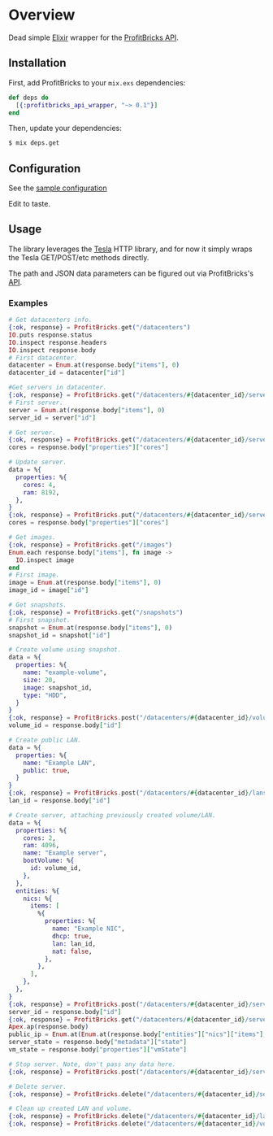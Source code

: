 # Overview

Dead simple [Elixir](http://elixir-lang.github.io) wrapper for the
[ProfitBricks API](https://devops.profitbricks.com/api/cloud/v4).

## Installation

First, add ProfitBricks to your `mix.exs` dependencies:

```elixir
def deps do
  [{:profitbricks_api_wrapper, "~> 0.1"}]
end
```
Then, update your dependencies:

```sh
$ mix deps.get
```

## Configuration

See the [sample configuration](config/config.sample.exs)

Edit to taste.

## Usage

The library leverages the [Tesla](https://github.com/teamon/tesla) HTTP
library, and for now it simply wraps the Tesla GET/POST/etc methods
directly.

The path and JSON data parameters can be figured out via ProfitBricks's
[API](https://devops.profitbricks.com/api/cloud/v4).

### Examples

```elixir
# Get datacenters info.
{:ok, response} = ProfitBricks.get("/datacenters")
IO.puts response.status
IO.inspect response.headers
IO.inspect response.body
# First datacenter.
datacenter = Enum.at(response.body["items"], 0)
datacenter_id = datacenter["id"]

#Get servers in datacenter.
{:ok, response} = ProfitBricks.get("/datacenters/#{datacenter_id}/servers")
# First server.
server = Enum.at(response.body["items"], 0)
server_id = server["id"]

# Get server.
{:ok, response} = ProfitBricks.get("/datacenters/#{datacenter_id}/servers/#{server_id}")
cores = response.body["properties"]["cores"]

# Update server.
data = %{
  properties: %{
    cores: 4,
    ram: 8192,
  },
}
{:ok, response} = ProfitBricks.put("/datacenters/#{datacenter_id}/servers/#{server_id}", data)
cores = response.body["properties"]["cores"]

# Get images.
{:ok, response} = ProfitBricks.get("/images")
Enum.each response.body["items"], fn image ->
  IO.inspect image
end
# First image.
image = Enum.at(response.body["items"], 0)
image_id = image["id"]

# Get snapshots.
{:ok, response} = ProfitBricks.get("/snapshots")
# First snapshot.
snapshot = Enum.at(response.body["items"], 0)
snapshot_id = snapshot["id"]

# Create volume using snapshot.
data = %{
  properties: %{
    name: "example-volume",
    size: 20,
    image: snapshot_id,
    type: "HDD",
  }
}
{:ok, response} = ProfitBricks.post("/datacenters/#{datacenter_id}/volumes", data)
volume_id = response.body["id"]

# Create public LAN.
data = %{
  properties: %{
    name: "Example LAN",
    public: true,
  }
}
{:ok, response} = ProfitBricks.post("/datacenters/#{datacenter_id}/lans", data)
lan_id = response.body["id"]

# Create server, attaching previously created volume/LAN.
data = %{
  properties: %{
    cores: 2,
    ram: 4096,
    name: "Example server",
    bootVolume: %{
      id: volume_id,
    },
  },
  entities: %{
    nics: %{
      items: [
        %{
          properties: %{
            name: "Example NIC",
            dhcp: true,
            lan: lan_id,
            nat: false,
          },
        },
      ],
    },
  },
}
{:ok, response} = ProfitBricks.post("/datacenters/#{datacenter_id}/servers", data)
server_id = response.body["id"]
{:ok, response} = ProfitBricks.get("/datacenters/#{datacenter_id}/servers/#{server_id}", query: [depth: 3])
Apex.ap(response.body)
public_ip = Enum.at(Enum.at(response.body["entities"]["nics"]["items"], 0)["properties"]["ips"] , 0)
server_state = response.body["metadata"]["state"]
vm_state = response.body["properties"]["vmState"]

# Stop server. Note, don't pass any data here.
{:ok, response} = ProfitBricks.post("/datacenters/#{datacenter_id}/servers/#{server_id}/stop")

# Delete server.
{:ok, response} = ProfitBricks.delete("/datacenters/#{datacenter_id}/servers/#{server_id}")

# Clean up created LAN and volume.
{:ok, response} = ProfitBricks.delete("/datacenters/#{datacenter_id}/lans/#{lan_id}")
{:ok, response} = ProfitBricks.delete("/datacenters/#{datacenter_id}/volumes/#{volume_id}")

```
